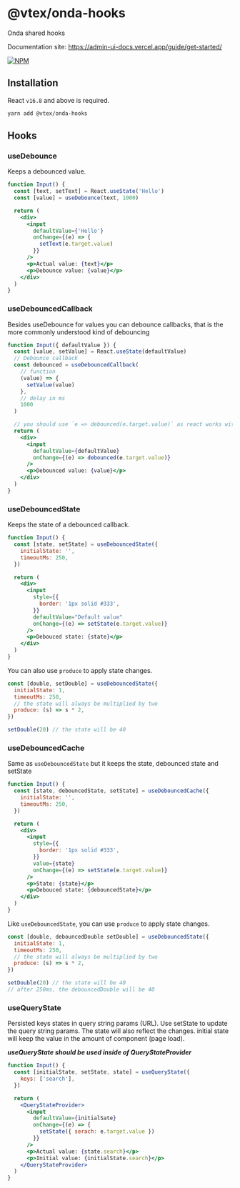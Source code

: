 # @vtex/onda-hooks

Onda shared hooks

Documentation site: https://admin-ui-docs.vercel.app/guide/get-started/

[![NPM](https://img.shields.io/npm/v/@vtex/onda-hooks.svg)](https://www.npmjs.com/package/@vtex/onda-hooks)

## Installation

React `v16.8` and above is required.

```sh
yarn add @vtex/onda-hooks
```

## Hooks

### useDebounce

Keeps a debounced value.

```jsx
function Input() {
  const [text, setText] = React.useState('Hello')
  const [value] = useDebounce(text, 1000)

  return (
    <div>
      <input
        defaultValue={'Hello'}
        onChange={(e) => {
          setText(e.target.value)
        }}
      />
      <p>Actual value: {text}</p>
      <p>Debounce value: {value}</p>
    </div>
  )
}
```

### useDebouncedCallback

Besides useDebounce for values you can debounce callbacks, that is the more commonly understood kind of debouncing

```jsx
function Input({ defaultValue }) {
  const [value, setValue] = React.useState(defaultValue)
  // Debounce callback
  const debounced = useDebouncedCallback(
    // function
    (value) => {
      setValue(value)
    },
    // delay in ms
    1000
  )

  // you should use `e => debounced(e.target.value)` as react works with synthetic events
  return (
    <div>
      <input
        defaultValue={defaultValue}
        onChange={(e) => debounced(e.target.value)}
      />
      <p>Debounced value: {value}</p>
    </div>
  )
}
```

### useDebouncedState

Keeps the state of a debounced callback.

```jsx
function Input() {
  const [state, setState] = useDebouncedState({
    initialState: '',
    timeoutMs: 250,
  })

  return (
    <div>
      <input
        style={{
          border: '1px solid #333',
        }}
        defaultValue="Default value"
        onChange={(e) => setState(e.target.value)}
      />
      <p>Debouced state: {state}</p>
    </div>
  )
}
```

You can also use `produce` to apply state changes.

```jsx isStatic
const [double, setDouble] = useDebouncedState({
  initialState: 1,
  timeoutMs: 250,
  // the state will always be multiplied by two
  produce: (s) => s * 2,
})

setDouble(20) // the state will be 40
```

### useDebouncedCache

Same as `useDebouncedState` but it keeps the state, debounced state and setState

```jsx
function Input() {
  const [state, debouncedState, setState] = useDebouncedCache({
    initialState: '',
    timeoutMs: 250,
  })

  return (
    <div>
      <input
        style={{
          border: '1px solid #333',
        }}
        value={state}
        onChange={(e) => setState(e.target.value)}
      />
      <p>State: {state}</p>
      <p>Debouced state: {debouncedState}</p>
    </div>
  )
}
```

Like `useDebouncedState`, you can use `produce` to apply state changes.

```jsx isStatic
const [double, debouncedDouble setDouble] = useDebouncedState({
  initialState: 1,
  timeoutMs: 250,
  // the state will always be multiplied by two
  produce: (s) => s * 2,
})

setDouble(20) // the state will be 40
// after 250ms, the debouncedDouble will be 40
```

### useQueryState

Persisted keys states in query string params (URL).
Use setState to update the query string params. The state will also reflect the changes.
initial state will keep the value in the amount of component (page load).

**_useQueryState should be used inside of QueryStateProvider_**

```jsx
function Input() {
  const [initialState, setState, state] = useQueryState({
    keys: ['search'],
  })

  return (
    <QueryStateProvider>
      <input
        defaultValue={initialSate}
        onChange={(e) => {
          setState({ serach: e.target.value })
        }}
      />
      <p>Actual value: {state.search}</p>
      <p>Initial value: {initialState.search}</p>
    </QueryStateProvider>
  )
}
```
